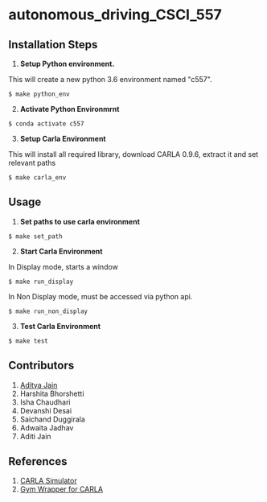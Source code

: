 # autonomous_driving_CSCI_557

## Installation Steps
1. **Setup Python environment.** 

This will create a new python 3.6 environment named "c557".

```
$ make python_env
```

2. **Activate Python Environmrnt**
```
$ conda activate c557
```

3. **Setup Carla Environment**

This will install all required library, download CARLA 0.9.6, extract it and set relevant paths
```
$ make carla_env
```
	
## Usage
1. **Set paths to use carla environment**
```
$ make set_path
```

2. **Start Carla Environment**

In Display mode, starts a window
```
$ make run_display
``` 

In Non Display mode, must be accessed via python api.
```
$ make run_non_display

```

3. **Test Carla Environment**
```
$ make test
```

## Contributors

1. [Aditya Jain](https://adityajain.me)
2. Harshita Bhorshetti
3. Isha Chaudhari
4. Devanshi Desai
5. Saichand Duggirala
6. Adwaita Jadhav
7. Aditi Jain

## References

1. [CARLA Simulator](https://github.com/carla-simulator/carla)
2. [Gym Wrapper for CARLA](https://github.com/cjy1992/gym-carla)